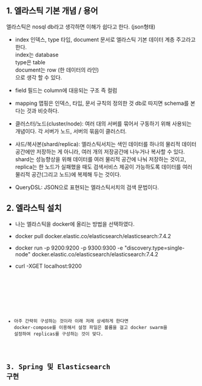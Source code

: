 ## 1. 엘라스틱 기본 개념 / 용어  
엘라스틱은 nosql db라고 생각하면 이해가 쉽다고 한다. (json형태)

 - index 인덱스, type 타입, document 문서로 엘라스틱 기본 데이터 계층 주고라고 한다.  
   index는 database  
   type은 table  
   document는 row (한 데이터의 라인)  
   으로 생각 할 수 있다.  
   
 - field 필드는 column에 대응되는 구조 즉 컬럼
   
 - mapping 맵핑은 인덱스, 타입, 문서 규칙의 정의한 것 db로 따지면 schema를 본다는 것과 비슷하다.
    
 - 클러스터/노드(cluster/node): 여러 대의 서버를 묶어서 구동하기 위해 사용되는 개념이다. 각 서버가 노드, 서버의 묶음이 클러스터.  
  
 - 샤드/복사본(shard/replica): 엘라스틱서치는 색인 데이터를 하나의 물리적 데이터 공간에만 저장하는 게 아니라, 여러 개의 저장공간에 
 나누거나 복사할 수 있다. shard는 성능향상을 위해 데이터를 여러 물리적 공간에 나눠 저장하는 것이고, 
 replica는 한 노드가 실패했을 때도 검색서비스 제공이 가능하도록 데이터를 여러 물리적 공간(그리고 노드)에 복제해 두는 것이다.
  
 - QueryDSL: JSON으로 표현되는 엘라스틱서치의 검색 문법이다.
 
   
## 2.  엘라스틱 설치
 - 나는 엘라스틱을 docker에 올리는 방법을 선택하였다.  
   
 - docker pull docker.elastic.co/elasticsearch/elasticsearch:7.4.2
   
 - docker run -p 9200:9200 -p 9300:9300 -e "discovery.type=single-node" docker.elastic.co/elasticsearch/elasticsearch:7.4.2
   
 - curl -XGET localhost:9200
<pre><code>
<pre><code>

</code></pre>
 - 아주 간략히 구성하는 것이라 이래 저래 상세하게 한다면 docker-compose를 이용해서 설정 파일은 볼륨을 걸고 docker swarm을 설정하여 replicas를 구성하는 것이 맞다.
   
   
## 3. Spring 및 Elasticsearch 구현
